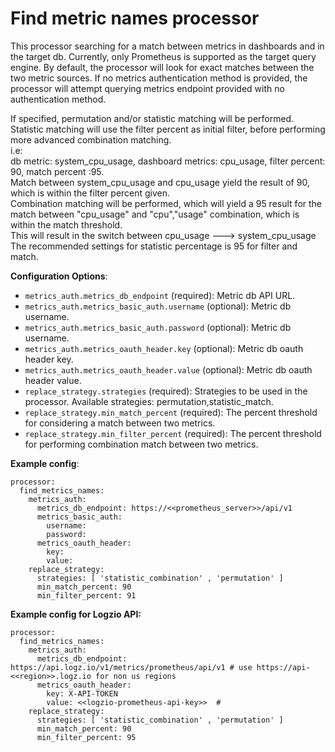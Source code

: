 Find metric names processor
======================
This processor searching for a match between metrics in dashboards and in the target db. Currently, only Prometheus is
supported as the target query engine. By default, the processor will look for exact matches between the two metric sources.
If no metrics authentication method is provided, the processor will attempt querying metrics endpoint provided 
with no authentication method.

If specified, permutation and/or statistic matching will be performed. Statistic matching will use the filter percent as
initial filter, before performing more advanced combination matching.
<br>i.e:<br>
db metric: system_cpu_usage, dashboard
metrics: cpu_usage, filter percent: 90, match percent :95.
<br>Match between system_cpu_usage and cpu_usage yield the result of
90, which is within the filter percent given. 
<br>Combination matching will be performed, which will yield a 95 result for
the match between "cpu_usage" and "cpu","usage" combination, which is within the match threshold.
<br> This will result in the switch between cpu_usage ---> system_cpu_usage
<br> The recommended settings for statistic percentage is 95 for filter and match.


**Configuration Options**:

* ```metrics_auth.metrics_db_endpoint``` (required): Metric db API URL.
* ```metrics_auth.metrics_basic_auth.username``` (optional): Metric db username.
* ```metrics_auth.metrics_basic_auth.password``` (optional): Metric db username.
* ```metrics_auth.metrics_oauth_header.key``` (optional): Metric db oauth header key.
* ```metrics_auth.metrics_oauth_header.value``` (optional): Metric db oauth header value.
* ```replace_strategy.strategies``` (required): Strategies to be used in the processor. Available strategies:
  permutation,statistic_match.
* ```replace_strategy.min_match_percent``` (required): The percent threshold for considering a match between two
  metrics.
* ```replace_strategy.min_filter_percent``` (required): The percent threshold for performing combination match between
  two metrics.

**Example config**:

```
processor:
  find_metrics_names:
    metrics_auth:
      metrics_db_endpoint: https://<<prometheus_server>>/api/v1
      metrics_basic_auth:
        username:
        password:
      metrics_oauth_header:
        key:
        value:
    replace_strategy:
      strategies: [ 'statistic_combination' , 'permutation' ]
      min_match_percent: 90 
      min_filter_percent: 91
```

**Example config for Logzio API:**

```
processor:
  find_metrics_names:
    metrics_auth:
      metrics_db_endpoint: https://api.logz.io/v1/metrics/prometheus/api/v1 # use https://api-<<region>>.logz.io for non us regions 
      metrics_oauth_header:
        key: X-API-TOKEN
        value: <<logzio-prometheus-api-key>>  # 
    replace_strategy:
      strategies: [ 'statistic_combination' , 'permutation' ]
      min_match_percent: 90 
      min_filter_percent: 95
```